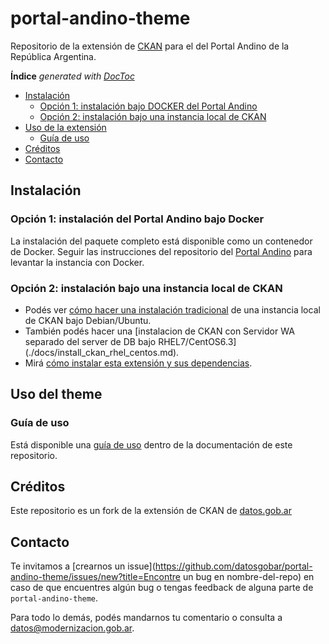 # portal-andino-theme

Repositorio de la extensión de [CKAN](http://ckan.org/) para el del Portal Andino de la República Argentina.


<!-- START doctoc generated TOC please keep comment here to allow auto update -->
<!-- DON'T EDIT THIS SECTION, INSTEAD RE-RUN doctoc TO UPDATE -->
**Índice**  *generated with [DocToc](https://github.com/thlorenz/doctoc)*

- [Instalación](#instalaci%C3%B3n)
  - [Opción 1: instalación bajo DOCKER del Portal Andino](#opci%C3%B3n-1-instalaci%C3%B3n-bajo-docker-del-portal-andino)
  - [Opción 2: instalación bajo una instancia local de CKAN](#opci%C3%B3n-2-instalaci%C3%B3n-bajo-una-instancia-local-de-ckan)
- [Uso de la extensión](#uso-de-la-extensi%C3%B3n)
  - [Guía de uso](#gu%C3%ADa-de-uso)
- [Créditos](#créditos)
- [Contacto](#contacto)

<!-- END doctoc generated TOC please keep comment here to allow auto update -->

## Instalación

### Opción 1: instalación del Portal Andino bajo Docker

La instalación del paquete completo está disponible como un contenedor de Docker. Seguir las instrucciones del repositorio del [Portal Andino](https://github.com/datosgobar/portal-andino) para levantar la instancia con Docker.

### Opción 2: instalación bajo una instancia local de CKAN

* Podés ver [cómo hacer una instalación tradicional](./docs/01_instalacion_dev.md) de una instancia local de CKAN bajo Debian/Ubuntu.
* También podés hacer una [instalacion de CKAN con Servidor WA separado del server de DB bajo RHEL7/CentOS6.3] (./docs/install_ckan_rhel_centos.md).
* Mirá [cómo instalar esta extensión y sus dependencias](./docs/03_instalacion_tema_visual.md).

## Uso del theme

### Guía de uso

Está disponible una [guía de uso](./docs/guia_uso_abrear.md) dentro de la documentación de este repositorio.

## Créditos

Este repositorio es un fork de la extensión de CKAN de [datos.gob.ar](https://github.com/datosgobar/datos.gob.ar)

## Contacto

Te invitamos a [crearnos un issue](https://github.com/datosgobar/portal-andino-theme/issues/new?title=Encontre un bug en nombre-del-repo) en caso de que encuentres algún bug o tengas feedback de alguna parte de `portal-andino-theme`.

Para todo lo demás, podés mandarnos tu comentario o consulta a [datos@modernizacion.gob.ar](mailto:datos@modernizacion.gob.ar).
